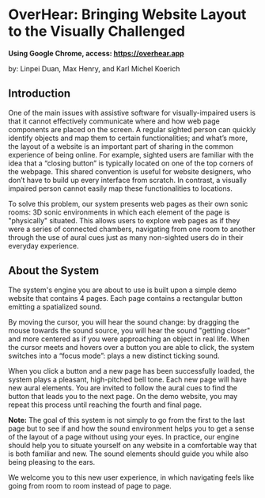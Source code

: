 # OverHear: Bringing Website Layout to the Visually Challenged

**Using Google Chrome, access: https://overhear.app**

by: Linpei Duan, Max Henry, and Karl Michel Koerich

## Introduction

One of the main issues with assistive software for visually-impaired users is that it cannot effectively communicate where and how web page components are placed on the screen. A regular sighted person can quickly identify objects and map them to certain functionalities; and what’s more, the layout of a website is an important part of sharing in the common experience of being online. For example, sighted users are familiar with the idea that a “closing button” is typically located on one of the top corners of the webpage. This shared convention is useful for website designers, who don’t have to build up every interface from scratch. In contrast, a visually impaired person cannot easily map these functionalities to locations.

To solve this problem, our system presents web pages as their own sonic rooms: 3D sonic environments in which each element of the page is "physically" situated. This allows users to explore web pages as if they were a series of connected chambers, navigating from one room to another through the use of aural cues just as many non-sighted users do in their everyday experience.

## About the System

The system's engine you are about to use is built upon a simple demo website that contains 4 pages. Each page contains a rectangular button emitting a spatialized sound.

By moving the cursor, you will hear the sound change: by dragging the mouse towards the sound source, you will hear the sound "getting closer" and more centered as if you were approaching an object in real life. When the cursor meets and hovers over a button you are able to click, the system switches into a “focus mode”: plays a new distinct ticking sound.

When you click a button and a new page has been successfully loaded, the system plays a pleasant, high-pitched bell tone. Each new page will have new aural elements. You are invited to follow the aural cues to find the button that leads you to the next page.
On the demo website, you may repeat this process until reaching the fourth and final page.

**Note:** The goal of this system is not simply to go from the first to the last page but to see if and how the sound environment helps you to get a sense of the layout of a page without using your eyes. In practice, our engine should help you to situate yourself on any website in a comfortable way that is both familiar and new. The sound elements should guide you while also being pleasing to the ears.

We welcome you to this new user experience, in which navigating feels like going from room to room instead of page to page.
